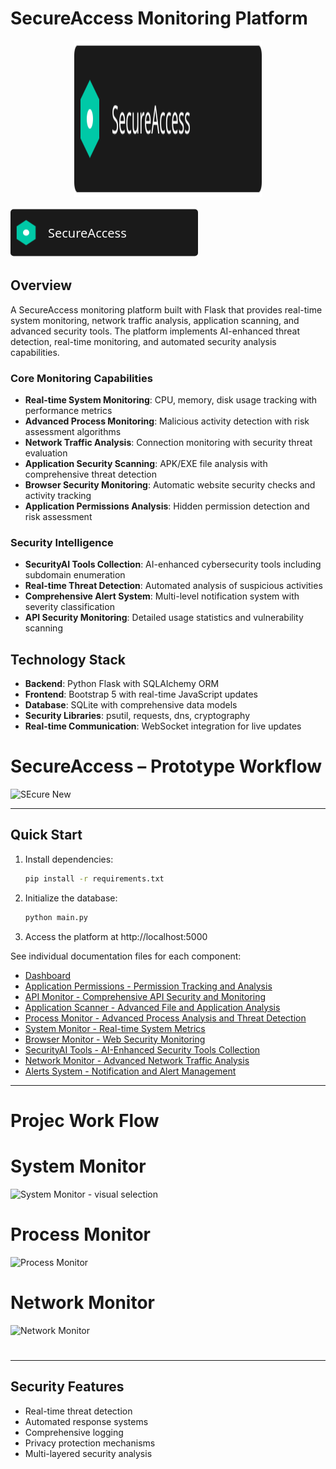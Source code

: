 # SecureAccess Monitoring Platform

<p align="center">
  <img src="https://github.com/project-CY033/SecureAccess/blob/main/image/secureaccess-logo.svg" alt="SecureAccess" width="300" height="250">
</p>

<!-- Embed this SVG below in your repo as a separate `.svg` file or inline in a webpage -->

<svg width="300" height="80" viewBox="0 0 600 150" xmlns="http://www.w3.org/2000/svg">
  <style>
    .text { 
      font-family: 'Segoe UI', sans-serif; 
      font-size: 40px; 
      fill: white;
      animation: fadein 2s ease-in-out infinite alternate;
    }
    .shield {
      fill: #00C9A7;
      animation: pulse 1.5s infinite ease-in-out;
    }
    .background {
      fill: #1a1a1a;
    }
    @keyframes fadein {
      0% { opacity: 0.4; }
      100% { opacity: 1; }
    }
    @keyframes pulse {
      0% { transform: scale(1); }
      50% { transform: scale(1.05); }
      100% { transform: scale(1); }
    }
  </style>
  <rect class="background" width="600" height="150" rx="10" />
  <g transform="translate(50,75)">
    <polygon class="shield" points="0,-40 30,-20 30,20 0,40 -30,20 -30,-20" />
    <circle cx="0" cy="0" r="10" fill="#ffffff" />
  </g>
  <text x="120" y="90" class="text">SecureAccess</text>
</svg>


 


## Overview
A SecureAccess monitoring platform built with Flask that provides real-time system monitoring, network traffic analysis, application scanning, and advanced security tools. The platform implements AI-enhanced threat detection, real-time monitoring, and automated security analysis capabilities.

### Core Monitoring Capabilities
- **Real-time System Monitoring**: CPU, memory, disk usage tracking with performance metrics
- **Advanced Process Monitoring**: Malicious activity detection with risk assessment algorithms
- **Network Traffic Analysis**: Connection monitoring with security threat evaluation
- **Application Security Scanning**: APK/EXE file analysis with comprehensive threat detection
- **Browser Security Monitoring**: Automatic website security checks and activity tracking
- **Application Permissions Analysis**: Hidden permission detection and risk assessment


### Security Intelligence
- **SecurityAI Tools Collection**: AI-enhanced cybersecurity tools including subdomain enumeration
- **Real-time Threat Detection**: Automated analysis of suspicious activities
- **Comprehensive Alert System**: Multi-level notification system with severity classification
- **API Security Monitoring**: Detailed usage statistics and vulnerability scanning

## Technology Stack

- **Backend**: Python Flask with SQLAlchemy ORM
- **Frontend**: Bootstrap 5 with real-time JavaScript updates
- **Database**: SQLite with comprehensive data models
- **Security Libraries**: psutil, requests, dns, cryptography
- **Real-time Communication**: WebSocket integration for live updates





# SecureAccess – Prototype Workflow 


![SEcure New](https://github.com/user-attachments/assets/88815e17-44d5-44ee-be78-4793df5ad976)



---

## Quick Start

1. Install dependencies:
   ```bash
   pip install -r requirements.txt
   ```

2. Initialize the database:
   ```bash
   python main.py
   ```

3. Access the platform at http://localhost:5000



See individual documentation files for each component:
- [Dashboard](./Doc/dashboard.md)
- [Application Permissions - Permission Tracking and Analysis](./Doc/app-permissions.md)
- [API Monitor - Comprehensive API Security and Monitoring](./Doc/api-monitor.md)
- [Application Scanner - Advanced File and Application Analysis](./Doc/app-scanner.md)
- [Process Monitor - Advanced Process Analysis and Threat Detection](./Doc/process-monitor.md)
- [System Monitor - Real-time System Metrics](./Doc/system-monitor.md)
- [Browser Monitor - Web Security Monitoring](./Doc/browser-monitor.md)
- [SecurityAI Tools - AI-Enhanced Security Tools Collection](./Doc/security-ai-scan.md)
- [Network Monitor - Advanced Network Traffic Analysis](./Doc/network-monitor.md)
- [Alerts System - Notification and Alert Management](./Doc/alerts.md)
 

--- 
# Projec Work Flow 
# System Monitor

![System Monitor - visual selection](https://github.com/user-attachments/assets/0e7259a6-f298-42fe-968f-6e304e98090b)


# Process Monitor
![Process Monitor](https://github.com/user-attachments/assets/d3c42edb-cf3f-4e8f-88c9-88afca60d97f)


# Network Monitor

![Network Monitor](https://github.com/user-attachments/assets/8b80f263-f5c7-4eb2-846c-585ce6b6c553)


# 





---


## Security Features
- Real-time threat detection
- Automated response systems
- Comprehensive logging
- Privacy protection mechanisms
- Multi-layered security analysis
